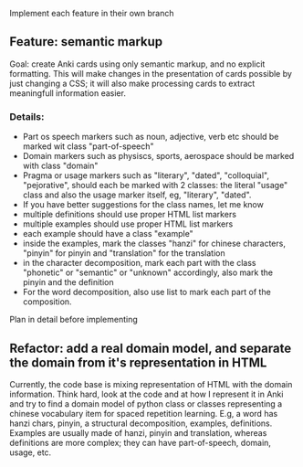 Implement each feature in their own branch

## Feature: semantic markup

Goal: create Anki cards using only semantic markup, and no explicit formatting. This will make changes in the
presentation of cards possible by just changing a CSS; it will also make processing cards to extract meaningfull
information easier.

### Details:

* Part os speech markers such as noun, adjective, verb etc should be marked wit class "part-of-speech"
* Domain markers such as physiscs, sports, aerospace should be marked with class "domain"
* Pragma or usage markers such as "literary", "dated", "colloquial", "pejorative", should each be marked with 2 classes: the literal "usage" class and also the usage marker itself, eg, "literary", "dated".
* If you have better suggestions for the class names, let me know
* multiple definitions should use proper HTML list markers
* multiple examples should use proper HTML list markers
* each example should have a class "example"
* inside the examples, mark the classes "hanzi" for chinese characters, "pinyin" for pinyin and "translation" for the translation
* in the character decomposition, mark each part with the class "phonetic" or "semantic" or "unknown" accordingly, also mark the pinyin and the definition
* For the word decomposition, also use list to mark each part of the composition.

Plan in detail before implementing


## Refactor: add a real domain model, and separate the domain from it's representation in HTML

Currently, the code base is mixing representation of HTML with the domain information. Think hard, look at the code and at how I represent it in Anki and try to find a domain model of python class or classes representing a chinese vocabulary item for spaced repetition learning. E.g, a word has hanzi chars, pinyin, a structural decomposition, examples, definitions. Examples are usually made of hanzi, pinyin and translation, whereas definitions are more complex; they can have part-of-speech, domain, usage, etc.